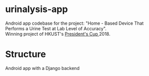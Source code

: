 # urinalysis-app
Android app codebase for the project: "Home - Based Device That Performs a Urine Test at Lab Level of Accuracy". <br>
Winning project of HKUST's <a href="http://presidentscup.ust.hk/"> President's Cup </a> 2018.

# Structure
Android app with a Django backend
